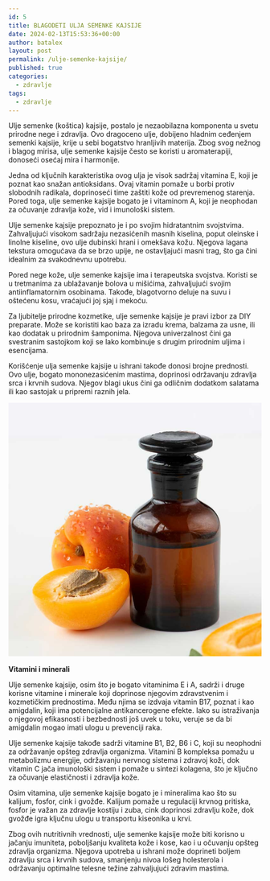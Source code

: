 ```yaml
---
id: 5
title: BLAGODETI ULJA SEMENKE KAJSIJE
date: 2024-02-13T15:53:36+00:00
author: batalex
layout: post
permalink: /ulje-semenke-kajsije/
published: true
categories:
  - zdravlje
tags:
  - zdravlje
---
```

Ulje semenke (koštica) kajsije, postalo je nezaobilazna komponenta u svetu prirodne nege i zdravlja. Ovo dragoceno ulje, dobijeno hladnim ceđenjem semenki kajsije, krije u sebi bogatstvo hranljivih materija. Zbog svog nežnog i blagog mirisa, ulje semenke kajsije često se koristi u aromaterapiji, donoseći osećaj mira i harmonije.

Jedna od ključnih karakteristika ovog ulja je visok sadržaj vitamina E, koji je poznat kao snažan antioksidans. Ovaj vitamin pomaže u borbi protiv slobodnih radikala, doprinoseći time zaštiti kože od prevremenog starenja. Pored toga, ulje semenke kajsije bogato je i vitaminom A, koji je neophodan za očuvanje zdravlja kože, vid i imunološki sistem.

Ulje semenke kajsije prepoznato je i po svojim hidratantnim svojstvima. Zahvaljujući visokom sadržaju nezasićenih masnih kiselina, poput oleinske i linolne kiseline, ovo ulje dubinski hrani i omekšava kožu. Njegova lagana tekstura omogućava da se brzo upije, ne ostavljajući masni trag, što ga čini idealnim za svakodnevnu upotrebu.

Pored nege kože, ulje semenke kajsije ima i terapeutska svojstva. Koristi se u tretmanima za ublažavanje bolova u mišićima, zahvaljujući svojim antiinflamatornim osobinama. Takođe, blagotvorno deluje na suvu i oštećenu kosu, vraćajući joj sjaj i mekoću.

Za ljubitelje prirodne kozmetike, ulje semenke kajsije je pravi izbor za DIY preparate. Može se koristiti kao baza za izradu krema, balzama za usne, ili kao dodatak u prirodnim šamponima. Njegova univerzalnost čini ga svestranim sastojkom koji se lako kombinuje s drugim prirodnim uljima i esencijama.

Korišćenje ulja semenke kajsije u ishrani takođe donosi brojne prednosti. Ovo ulje, bogato mononezasićenim mastima, doprinosi održavanju zdravlja srca i krvnih sudova. Njegov blagi ukus čini ga odličnim dodatkom salatama ili kao sastojak u pripremi raznih jela.

![ulje](/wp-content/uploads/2024/02/ulje-kostice-kajsije3.jpg)

**Vitamini i minerali**

Ulje semenke kajsije, osim što je bogato vitaminima E i A, sadrži i druge korisne vitamine i minerale koji doprinose njegovim zdravstvenim i kozmetičkim prednostima. Među njima se izdvaja vitamin B17, poznat i kao amigdalin, koji ima potencijalne antikancerogene efekte. Iako su istraživanja o njegovoj efikasnosti i bezbednosti još uvek u toku, veruje se da bi amigdalin mogao imati ulogu u prevenciji raka.

Ulje semenke kajsije takođe sadrži vitamine B1, B2, B6 i C, koji su neophodni za održavanje opšteg zdravlja organizma. Vitamini B kompleksa pomažu u metabolizmu energije, održavanju nervnog sistema i zdravoj koži, dok vitamin C jača imunološki sistem i pomaže u sintezi kolagena, što je ključno za očuvanje elastičnosti i zdravlja kože.

Osim vitamina, ulje semenke kajsije bogato je i mineralima kao što su kalijum, fosfor, cink i gvožđe. Kalijum pomaže u regulaciji krvnog pritiska, fosfor je važan za zdravlje kostiju i zuba, cink doprinosi zdravlju kože, dok gvožđe igra ključnu ulogu u transportu kiseonika u krvi.


Zbog ovih nutritivnih vrednosti, ulje semenke kajsije može biti korisno u jačanju imuniteta, poboljšanju kvaliteta kože i kose, kao i u očuvanju opšteg zdravlja organizma. Njegova upotreba u ishrani može doprineti boljem zdravlju srca i krvnih sudova, smanjenju nivoa lošeg holesterola i održavanju optimalne telesne težine zahvaljujući zdravim mastima.

